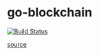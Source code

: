 # go-blockchain

[![Build Status](https://travis-ci.org/EvanXzj/go-blockchain.svg?branch=master)](https://travis-ci.org/EvanXzj/go-blockchain)

[source](https://jeiwan.net/)
